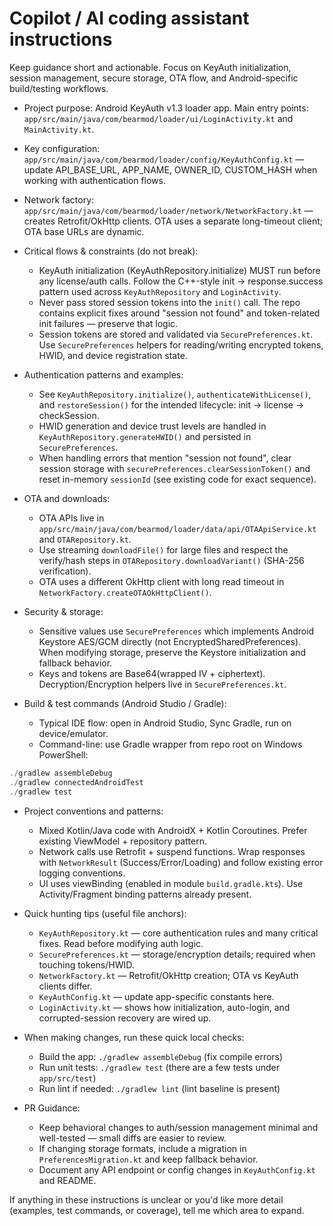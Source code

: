 <!-- Copilot instructions for Bear-Loader repository -->
# Copilot / AI coding assistant instructions

Keep guidance short and actionable. Focus on KeyAuth initialization, session management, secure storage, OTA flow, and Android-specific build/testing workflows.

- Project purpose: Android KeyAuth v1.3 loader app. Main entry points: `app/src/main/java/com/bearmod/loader/ui/LoginActivity.kt` and `MainActivity.kt`.
- Key configuration: `app/src/main/java/com/bearmod/loader/config/KeyAuthConfig.kt` — update API_BASE_URL, APP_NAME, OWNER_ID, CUSTOM_HASH when working with authentication flows.
- Network factory: `app/src/main/java/com/bearmod/loader/network/NetworkFactory.kt` — creates Retrofit/OkHttp clients. OTA uses a separate long-timeout client; OTA base URLs are dynamic.

- Critical flows & constraints (do not break):
  - KeyAuth initialization (KeyAuthRepository.initialize) MUST run before any license/auth calls. Follow the C++-style init -> response.success pattern used across `KeyAuthRepository` and `LoginActivity`.
  - Never pass stored session tokens into the `init()` call. The repo contains explicit fixes around "session not found" and token-related init failures — preserve that logic.
  - Session tokens are stored and validated via `SecurePreferences.kt`. Use `SecurePreferences` helpers for reading/writing encrypted tokens, HWID, and device registration state.

- Authentication patterns and examples:
  - See `KeyAuthRepository.initialize()`, `authenticateWithLicense()`, and `restoreSession()` for the intended lifecycle: init -> license -> checkSession.
  - HWID generation and device trust levels are handled in `KeyAuthRepository.generateHWID()` and persisted in `SecurePreferences`.
  - When handling errors that mention "session not found", clear session storage with `securePreferences.clearSessionToken()` and reset in-memory `sessionId` (see existing code for exact sequence).

- OTA and downloads:
  - OTA APIs live in `app/src/main/java/com/bearmod/loader/data/api/OTAApiService.kt` and `OTARepository.kt`.
  - Use streaming `downloadFile()` for large files and respect the verify/hash steps in `OTARepository.downloadVariant()` (SHA-256 verification).
  - OTA uses a different OkHttp client with long read timeout in `NetworkFactory.createOTAOkHttpClient()`.

- Security & storage:
  - Sensitive values use `SecurePreferences` which implements Android Keystore AES/GCM directly (not EncryptedSharedPreferences). When modifying storage, preserve the Keystore initialization and fallback behavior.
  - Keys and tokens are Base64(wrapped IV + ciphertext). Decryption/Encryption helpers live in `SecurePreferences.kt`.

- Build & test commands (Android Studio / Gradle):
  - Typical IDE flow: open in Android Studio, Sync Gradle, run on device/emulator.
  - Command-line: use Gradle wrapper from repo root on Windows PowerShell:

```powershell
./gradlew assembleDebug
./gradlew connectedAndroidTest
./gradlew test
```

- Project conventions and patterns:
  - Mixed Kotlin/Java code with AndroidX + Kotlin Coroutines. Prefer existing ViewModel + repository pattern.
  - Network calls use Retrofit + suspend functions. Wrap responses with `NetworkResult` (Success/Error/Loading) and follow existing error logging conventions.
  - UI uses viewBinding (enabled in module `build.gradle.kts`). Use Activity/Fragment binding patterns already present.

- Quick hunting tips (useful file anchors):
  - `KeyAuthRepository.kt` — core authentication rules and many critical fixes. Read before modifying auth logic.
  - `SecurePreferences.kt` — storage/encryption details; required when touching tokens/HWID.
  - `NetworkFactory.kt` — Retrofit/OkHttp creation; OTA vs KeyAuth clients differ.
  - `KeyAuthConfig.kt` — update app-specific constants here.
  - `LoginActivity.kt` — shows how initialization, auto-login, and corrupted-session recovery are wired up.

- When making changes, run these quick local checks:
  - Build the app: `./gradlew assembleDebug` (fix compile errors)
  - Run unit tests: `./gradlew test` (there are a few tests under `app/src/test`)
  - Run lint if needed: `./gradlew lint` (lint baseline is present)

- PR Guidance:
  - Keep behavioral changes to auth/session management minimal and well-tested — small diffs are easier to review.
  - If changing storage formats, include a migration in `PreferencesMigration.kt` and keep fallback behavior.
  - Document any API endpoint or config changes in `KeyAuthConfig.kt` and README.

If anything in these instructions is unclear or you'd like more detail (examples, test commands, or coverage), tell me which area to expand.
